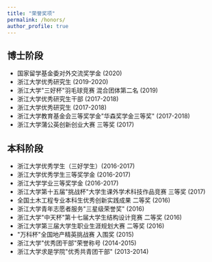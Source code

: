 ```yaml
---
title: "荣誉奖项"
permalink: /honors/
author_profile: true
---
```


## 博士阶段
* 国家留学基金委对外交流奖学金 (2020)
* 浙江大学优秀研究生 (2019-2020)
* 浙江大学"三好杯"羽毛球竞赛 混合团体第二名 (2019)
* 浙江大学优秀研究生干部 (2017-2018)
* 浙江大学优秀研究生 (2017-2018)
* 浙江大学教育基金会三等奖学金"华森奖学金三等奖" (2017-2018)
* 浙江大学蒲公英创新创业大赛 三等奖 (2017)



## 本科阶段
* 浙江大学优秀学生（三好学生）(2016-2017)
* 浙江大学优秀学生三等奖学金 (2016-2017)
* 浙江大学学业三等奖学金 (2016-2017)
* 浙江大学第十五届"挑战杯"大学生课外学术科技作品竞赛 三等奖 (2017)
* 全国土木工程专业本科生优秀创新实践成果 二等奖 (2016)
* 浙江大学青年志愿者服务"三星级荣誉奖" (2016)
* 浙江大学"中天杯"第十七届大学生结构设计竞赛 二等奖 (2016)
* 浙江大学第三届大学生职业生涯规划大赛 二等奖 (2016)
* "万科杯"全国地产精英挑战赛 入围奖 (2015)
* 浙江大学"优秀团干部"荣誉称号 (2014-2015)
* 浙江大学求是学院"优秀共青团干部" (2013-2014)